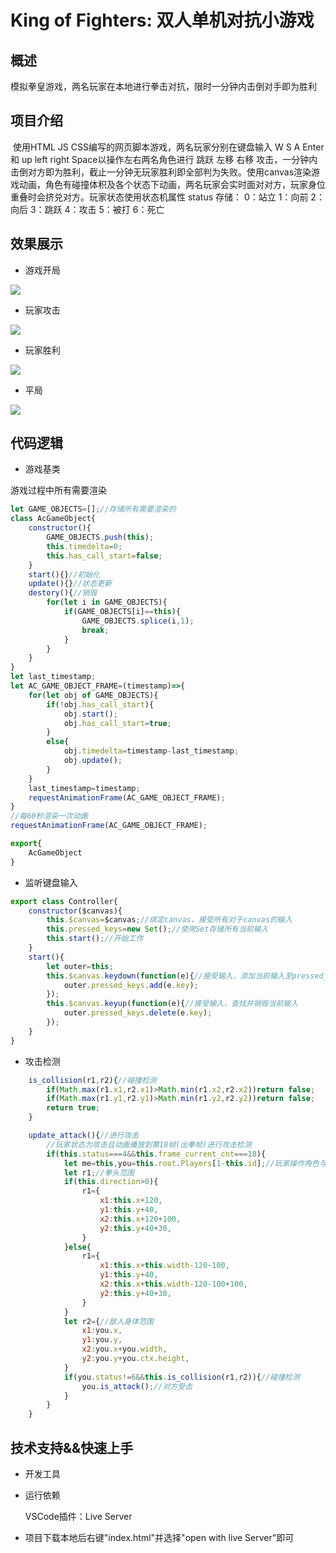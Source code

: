# King of Fighters: 双人单机对抗小游戏

## 概述

​	模拟拳皇游戏，两名玩家在本地进行拳击对抗，限时一分钟内击倒对手即为胜利



## 项目介绍

​	使用HTML JS CSS编写的网页脚本游戏，两名玩家分别在键盘输入 W S A Enter 和 up left right Space以操作左右两名角色进行 跳跃 左移 右移 攻击，一分钟内击倒对方即为胜利，截止一分钟无玩家胜利即全部判为失败。使用canvas渲染游戏动画，角色有碰撞体积及各个状态下动画，两名玩家会实时面对对方，玩家身位重叠时会挤兑对方。玩家状态使用状态机属性 status 存储： 0：站立 1：向前 2：向后 3：跳跃  4：攻击 5：被打 6：死亡



## 效果展示

- 游戏开局

![][start]

- 玩家攻击

![][attack]

- 玩家胜利

![][win]

- 平局

![][tie]



## 代码逻辑

- 游戏基类

游戏过程中所有需要渲染

```js
let GAME_OBJECTS=[];//存储所有需要渲染的
class AcGameObject{
    constructor(){
        GAME_OBJECTS.push(this);
        this.timedelta=0;
        this.has_call_start=false;
    }
    start(){}//初始化
    update(){}//状态更新
    destory(){//销毁
        for(let i in GAME_OBJECTS){
            if(GAME_OBJECTS[i]==this){
                GAME_OBJECTS.splice(i,1);
                break;
            }
        }
    }
}
let last_timestamp;
let AC_GAME_OBJECT_FRAME=(timestamp)=>{
    for(let obj of GAME_OBJECTS){
        if(!obj.has_call_start){
            obj.start();
            obj.has_call_start=true;
        }
        else{
            obj.timedelta=timestamp-last_timestamp;
            obj.update();
        }
    }
    last_timestamp=timestamp;
    requestAnimationFrame(AC_GAME_OBJECT_FRAME);
}
//每60秒渲染一次动画
requestAnimationFrame(AC_GAME_OBJECT_FRAME);

export{
    AcGameObject
}
```

- 监听键盘输入

```js
export class Controller{
    constructor($canvas){
        this.$canvas=$canvas;//绑定canvas，接受所有对于canvas的输入
        this.pressed_keys=new Set();//使用Set存储所有当前输入
        this.start();//开始工作
    }
    start(){
        let outer=this;
        this.$canvas.keydown(function(e){//接受输入，添加当前输入至pressed_keys
            outer.pressed_keys.add(e.key);
        });
        this.$canvas.keyup(function(e){//接受输入，查找并销毁当前输入
            outer.pressed_keys.delete(e.key);
        });
    }
}
```

- 攻击检测

```js
    is_collision(r1,r2){//碰撞检测
        if(Math.max(r1.x1,r2.x1)>Math.min(r1.x2,r2.x2))return false;
        if(Math.max(r1.y1,r2.y1)>Math.min(r1.y2,r2.y2))return false;
        return true;
    }

    update_attack(){//进行攻击
        //玩家状态为攻击且动画播放到第18帧(出拳帧)进行攻击检测
        if(this.status===4&&this.frame_current_cnt===18){
            let me=this,you=this.root.Players[1-this.id];//玩家操作角色与对手角色
            let r1;//拳头范围
            if(this.direction>0){
                r1={
                    x1:this.x+120,
                    y1:this.y+40,
                    x2:this.x+120+100,
                    y2:this.y+40+30,
                }
            }else{
                r1={
                    x1:this.x+this.width-120-100,
                    y1:this.y+40,
                    x2:this.x+this.width-120-100+100,
                    y2:this.y+40+30,
                }
            }
            let r2={//敌人身体范围
                x1:you.x,
                y1:you.y,
                x2:you.x+you.width,
                y2:you.y+you.ctx.height,
            }
            if(you.status!=6&&this.is_collision(r1,r2)){//碰撞检测
                you.is_attack();//对方受击
            }
        }
    }
```



## 技术支持&&快速上手

- 开发工具

- 运行依赖

  VSCode插件：Live Server 

- 项目下载本地后右键"index.html"并选择"open with live Server"即可



[start]: ./img/start.png
[attack]: ./img/attack.png
[win]:  ./img/win.png
[tie]:  ./img/tie.png